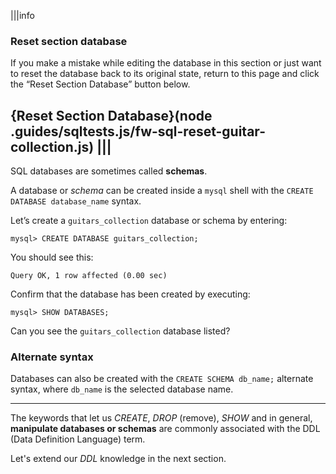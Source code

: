 |||info
### Reset section database
If you make a mistake while editing the database in this section or just want to reset the database back to its original state, return to this page and click the “Reset Section Database” button below.

{Reset Section Database}(node .guides/sqltests.js/fw-sql-reset-guitar-collection.js)
|||
---

SQL databases are sometimes called __schemas__.

A database or _schema_ can be created inside a `mysql` shell with the `CREATE DATABASE database_name` syntax.

Let’s create a `guitars_collection` database or schema by entering:

```
mysql> CREATE DATABASE guitars_collection;
```

You should see this: 

```
Query OK, 1 row affected (0.00 sec)
```

Confirm that the database has been created by executing:

```
mysql> SHOW DATABASES;
```

Can you see the `guitars_collection` database listed?

### Alternate syntax

Databases can also be created with the `CREATE SCHEMA db_name;` alternate syntax, where `db_name` is the selected database name.

---

The keywords that let us _CREATE_, _DROP_ (remove), _SHOW_ and in general, __manipulate databases or schemas__ are commonly associated with the DDL (Data Definition Language) term.

Let's extend our _DDL_ knowledge in the next section.
